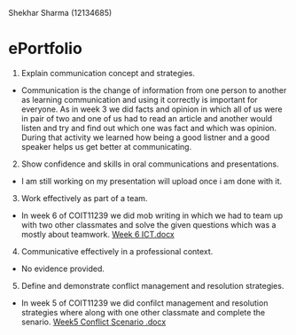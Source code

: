 Shekhar Sharma (12134685)
# ePortfolio

1. Explain communication concept and strategies.
 - Communication is the change of information from one person to another as learning communication and using it correctly is important for everyone. As in week 3 we did facts and opinion in which all of us were in pair of two and one of us had to read an article and another would listen and try and find out which one was fact and which was opinion. During that activity we learned how being a good listner and a good speaker helps us get better at communicating.
2. Show confidence and skills in oral communications and presentations.
 - I am still working on my presentation will upload once i am done with it.
3. Work effectively as part of a team.
 - In week 6 of COIT11239 we did mob writing in which we had to team up with two other classmates and solve the given questions which was a mostly about teamwork. [Week 6 ICT.docx](https://github.com/Shekharey/ePortfolio/files/8666365/Week.6.ICT.docx)
4. Communicative effectively in a professional context.
 - No evidence provided.
5. Define and demonstrate conflict management and resolution strategies.
 - In week 5 of COIT11239  we did confilct management and resolution strategies where along with one other classmate and complete the senario. [Week5 Conflict Scenario .docx](https://github.com/Shekharey/ePortfolio/files/8666460/Week5.Conflict.Scenario.1.docx)

